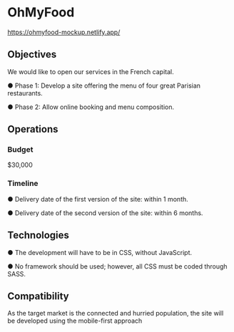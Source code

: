 # OhMyFood

https://ohmyfood-mockup.netlify.app/

## Objectives
We would like to open our services in the French capital.

● Phase 1: Develop a site offering the menu of four great Parisian restaurants.

● Phase 2: Allow online booking and menu composition.

## Operations
### Budget
$30,000

### Timeline

● Delivery date of the first version of the site: within 1 month.

● Delivery date of the second version of the site: within 6 months.

## Technologies

● The development will have to be in CSS, without JavaScript.

● No framework should be used; however, all CSS must be coded through SASS.

## Compatibility

As the target market is the connected and hurried population, the site will be developed
using the mobile-first approach
